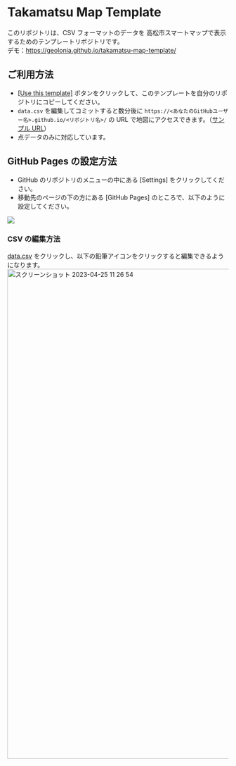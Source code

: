 # Takamatsu Map Template

このリポジトリは、CSV フォーマットのデータを 高松市スマートマップで表示するためのテンプレートリポジトリです。  
デモ：https://geolonia.github.io/takamatsu-map-template/


## ご利用方法

* [[Use this template]](https://github.com/geolonia/takamatsu-map-template/generate) ボタンをクリックして、このテンプレートを自分のリポジトリにコピーしてください。
* `data.csv` を編集してコミットすると数分後に `https://<あなたのGitHubユーザー名>.github.io/<リポジトリ名>/` の URL で地図にアクセスできます。（[サンプル URL](https://geolonia.github.io/takamatsu-map-template)）
* 点データのみに対応しています。

## GitHub Pages の設定方法

* GitHub のリポジトリのメニューの中にある [Settings] をクリックしてください。
* 移動先のページの下の方にある [GitHub Pages] のところで、以下のように設定してください。

![](https://www.evernote.com/l/ABXqA26fEitDNZG6KDxX-Os6Qb8gciGRKSYB/image.png)

### CSV の編集方法

[data.csv](https://github.com/geolonia/takamatsu-map-template/blob/main/data.csv) をクリックし、以下の鉛筆アイコンをクリックすると編集できるようになります。
<img width="1112" alt="スクリーンショット 2023-04-25 11 26 54" src="https://user-images.githubusercontent.com/8760841/234159684-df28068b-c4ff-4fc3-a3ca-9d81d126d983.png">
